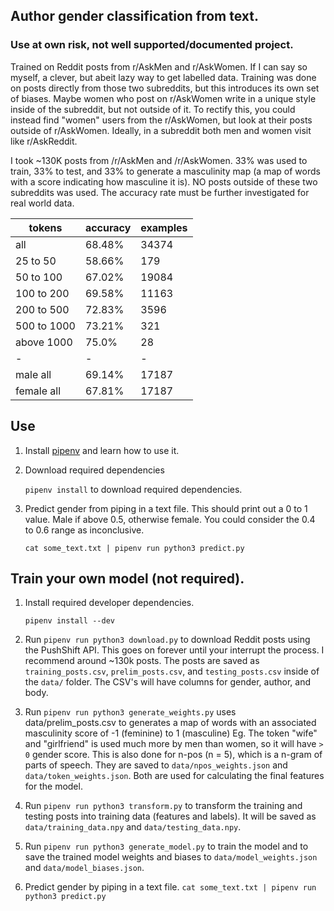 
## Author gender classification from text.

### Use at own risk, not well supported/documented project.

Trained on Reddit posts from r/AskMen and r/AskWomen. If I can say so myself, a clever, but abeit lazy way to get labelled data. Training was done on posts directly from those two subreddits, but this introduces its own set of biases. Maybe women who post on r/AskWomen write in a unique style inside of the subreddit, but not outside of it. To rectify this, you could instead find "women" users from the r/AskWomen, but look at their posts outside of r/AskWomen. Ideally, in a subreddit both men and women visit like r/AskReddit. 

I took ~130K posts from /r/AskMen and /r/AskWomen. 33% was used to train, 33% to test, and 33% to generate a masculinity map (a map of words with a score indicating how masculine it is). NO posts outside of these two subreddits was used. The accuracy rate must be further investigated for real world data. 

|tokens|accuracy|examples|
|----|--------|--------|
|all|68.48%|34374|
|25 to 50|58.66%|179|
|50 to 100|67.02%|19084|
|100 to 200|69.58%|11163|
|200 to 500|72.83%|3596|
|500 to 1000|73.21%|321|
|above 1000|75.0%|28|
|-|-|-|
|male all|69.14%|17187|
|female all|67.81%|17187|

## Use 
1. Install [pipenv](https://github.com/pypa/pipenv) and learn how to use it. 
1. Download required dependencies

    `pipenv install` to download required dependencies. 
1. Predict gender from piping in a text file. This should print out a 0 to 1 value. Male if above 0.5, otherwise female. You could consider the 0.4 to 0.6 range as inconclusive. 

    `cat some_text.txt | pipenv run python3 predict.py`

## Train your own model (not required). 
1. Install required developer dependencies. 
    
    `pipenv install --dev`
1. Run `pipenv run python3 download.py` to download Reddit posts using the PushShift API. This goes on forever until your interrupt the process. I recommend around ~130k posts. The posts are saved as `training_posts.csv`, `prelim_posts.csv`, and `testing_posts.csv` inside of the `data/` folder. The CSV's will have columns for gender, author, and body. 
1. Run `pipenv run python3 generate_weights.py` uses data/prelim_posts.csv to generates a map of words with an associated masculinity score of -1 (feminine) to 1 (masculine) Eg. The token "wife" and "girlfriend" is used much more by men than women, so it will have `> 0` gender score. This is also done for n-pos (n = 5), which is a n-gram of parts of speech. They are saved to `data/npos_weights.json` and `data/token_weights.json`. Both are used for calculating the final features for the model.
1. Run `pipenv run python3 transform.py` to transform the training and testing posts into training data (features and labels). It will be saved as `data/training_data.npy` and `data/testing_data.npy`. 
1. Run `pipenv run python3 generate_model.py` to train the model and to save the trained model weights and biases to `data/model_weights.json` and `data/model_biases.json`.
1. Predict gender by piping in a text file.
    `cat some_text.txt | pipenv run python3 predict.py`
